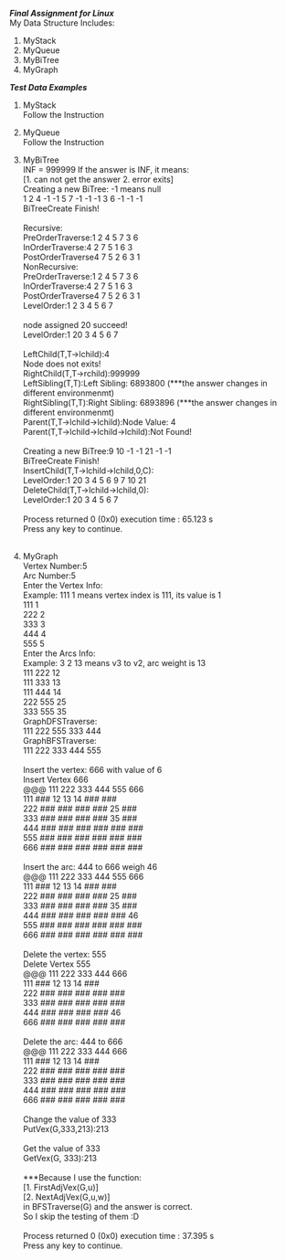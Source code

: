 *******Final Assignment for Linux*******<br>
My Data Structure Includes:
1. MyStack
2. MyQueue
3. MyBiTree
4. MyGraph

*******Test Data Examples*******
1. MyStack<br>
Follow the Instruction

2. MyQueue<br>
Follow the Instruction

3. MyBiTree<br>
INF = 999999 If the answer is INF, it means:<br>
[1. can not get the answer  2. error exits]<br>
Creating a new BiTree: -1 means null<br>
1 2 4 -1 -1 5 7 -1 -1 -1 3 6 -1 -1 -1<br>
BiTreeCreate Finish!<br><br>
Recursive:<br>
PreOrderTraverse:1 2 4 5 7 3 6<br>
InOrderTraverse:4 2 7 5 1 6 3<br>
PostOrderTraverse4 7 5 2 6 3 1<br>
NonRecursive:<br>
PreOrderTraverse:1 2 4 5 7 3 6<br>
InOrderTraverse:4 2 7 5 1 6 3<br>
PostOrderTraverse4 7 5 2 6 3 1<br>
LevelOrder:1 2 3 4 5 6 7<br><br>
node assigned 20 succeed!<br>
LevelOrder:1 20 3 4 5 6 7<br><br>
LeftChild(T,T->lchild):4<br>
Node does not exits!<br>
RightChild(T,T->rchild):999999<br>
LeftSibling(T,T):Left Sibling: 6893800 (***the answer changes in different environmenmt)<br>
RightSibling(T,T):Right Sibling: 6893896 (***the answer changes in different environmenmt)<br>
Parent(T,T->lchild->lchild):Node Value: 4<br>
Parent(T,T->lchild->lchild->lchild):Not Found!<br><br>
Creating a new BiTree:9 10 -1 -1 21 -1 -1<br>
BiTreeCreate Finish!<br>
InsertChild(T,T->lchild->lchild,0,C):<br>
LevelOrder:1 20 3 4 5 6 9 7 10 21<br>
DeleteChild(T,T->lchild->lchild,0):<br>
LevelOrder:1 20 3 4 5 6 7<br><br>
Process returned 0 (0x0)   execution time : 65.123 s<br>
Press any key to continue.<br><br>

4. MyGraph<br>
Vertex Number:5<br>
Arc Number:5<br>
Enter the Vertex Info:<br>
Example: 111 1 means vertex index is 111, its value is 1<br>
111 1<br>
222 2<br>
333 3<br>
444 4<br>
555 5<br>
Enter the Arcs Info:<br>
Example: 3 2 13 means v3 to v2, arc weight is 13<br>
111 222 12<br>
111 333 13<br>
111 444 14<br>
222 555 25<br>
333 555 35<br>
GraphDFSTraverse:<br>
111 222 555 333 444<br>
GraphBFSTraverse:<br>
111 222 333 444 555<br><br>
Insert the vertex: 666 with value of 6<br>
Insert Vertex 666<br>
@@@ 111 222 333 444 555 666<br>
111 ### 12  13  14  ### ###<br>
222 ### ### ### ### 25  ###<br>
333 ### ### ### ### 35  ###<br>
444 ### ### ### ### ### ###<br>
555 ### ### ### ### ### ###<br>
666 ### ### ### ### ### ###<br><br>
Insert the arc: 444 to 666 weigh 46<br>
@@@ 111 222 333 444 555 666<br>
111 ### 12  13  14  ### ###<br>
222 ### ### ### ### 25  ###<br>
333 ### ### ### ### 35  ###<br>
444 ### ### ### ### ### 46<br>
555 ### ### ### ### ### ###<br>
666 ### ### ### ### ### ###<br><br>
Delete the vertex: 555<br>
Delete Vertex 555<br>
@@@ 111 222 333 444 666<br>
111 ### 12  13  14  ###<br>
222 ### ### ### ### ###<br>
333 ### ### ### ### ###<br>
444 ### ### ### ### 46<br>
666 ### ### ### ### ###<br><br>
Delete the arc: 444 to 666<br>
@@@ 111 222 333 444 666<br>
111 ### 12  13  14  ###<br>
222 ### ### ### ### ###<br>
333 ### ### ### ### ###<br>
444 ### ### ### ### ###<br>
666 ### ### ### ### ###<br><br>
Change the value of 333<br>
PutVex(G,333,213):213<br><br>
Get the value of 333<br>
GetVex(G, 333):213<br><br>
***Because I use the function:<br>
[1. FirstAdjVex(G,u)]<br>
[2. NextAdjVex(G,u,w)]<br>
in BFSTraverse(G) and the answer is correct.<br>
So I skip the testing of them :D<br><br>
Process returned 0 (0x0)   execution time : 37.395 s<br>
Press any key to continue.<br>
